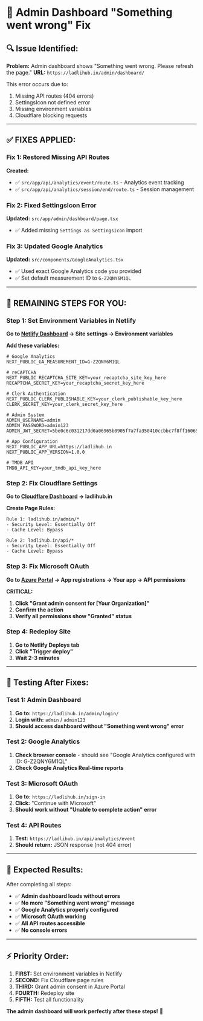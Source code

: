 # 🚨 Admin Dashboard "Something went wrong" Fix

## 🔍 **Issue Identified:**

**Problem:** Admin dashboard shows "Something went wrong. Please refresh the page."
**URL:** `https://ladlihub.in/admin/dashboard/`

This error occurs due to:
1. Missing API routes (404 errors)
2. SettingsIcon not defined error
3. Missing environment variables
4. Cloudflare blocking requests

---

## ✅ **FIXES APPLIED:**

### **Fix 1: Restored Missing API Routes**
**Created:**
- ✅ `src/app/api/analytics/event/route.ts` - Analytics event tracking
- ✅ `src/app/api/analytics/session/end/route.ts` - Session management

### **Fix 2: Fixed SettingsIcon Error**
**Updated:** `src/app/admin/dashboard/page.tsx`
- ✅ Added missing `Settings as SettingsIcon` import

### **Fix 3: Updated Google Analytics**
**Updated:** `src/components/GoogleAnalytics.tsx`
- ✅ Used exact Google Analytics code you provided
- ✅ Set default measurement ID to `G-Z2QNY6M1QL`

---

## 🔧 **REMAINING STEPS FOR YOU:**

### **Step 1: Set Environment Variables in Netlify**
**Go to [Netlify Dashboard](https://app.netlify.com/) → Site settings → Environment variables**

**Add these variables:**
```env
# Google Analytics
NEXT_PUBLIC_GA_MEASUREMENT_ID=G-Z2QNY6M1QL

# reCAPTCHA
NEXT_PUBLIC_RECAPTCHA_SITE_KEY=your_recaptcha_site_key_here
RECAPTCHA_SECRET_KEY=your_recaptcha_secret_key_here

# Clerk Authentication
NEXT_PUBLIC_CLERK_PUBLISHABLE_KEY=your_clerk_publishable_key_here
CLERK_SECRET_KEY=your_clerk_secret_key_here

# Admin System
ADMIN_USERNAME=admin
ADMIN_PASSWORD=admin123
ADMIN_JWT_SECRET=5be0c6c031217dd0a06965b0905f7a7fa350410ccbbc7f8ff1606581f65ab0ac

# App Configuration
NEXT_PUBLIC_APP_URL=https://ladlihub.in
NEXT_PUBLIC_APP_VERSION=1.0.0

# TMDB API
TMDB_API_KEY=your_tmdb_api_key_here
```

### **Step 2: Fix Cloudflare Settings**
**Go to [Cloudflare Dashboard](https://dash.cloudflare.com/) → ladlihub.in**

**Create Page Rules:**
```
Rule 1: ladlihub.in/admin/*
- Security Level: Essentially Off
- Cache Level: Bypass

Rule 2: ladlihub.in/api/*
- Security Level: Essentially Off
- Cache Level: Bypass
```

### **Step 3: Fix Microsoft OAuth**
**Go to [Azure Portal](https://portal.azure.com/) → App registrations → Your app → API permissions**

**CRITICAL:**
1. **Click "Grant admin consent for [Your Organization]"**
2. **Confirm the action**
3. **Verify all permissions show "Granted" status**

### **Step 4: Redeploy Site**
1. **Go to Netlify Deploys tab**
2. **Click "Trigger deploy"**
3. **Wait 2-3 minutes**

---

## 🧪 **Testing After Fixes:**

### **Test 1: Admin Dashboard**
1. **Go to:** `https://ladlihub.in/admin/login/`
2. **Login with:** `admin` / `admin123`
3. **Should access dashboard without "Something went wrong" error**

### **Test 2: Google Analytics**
1. **Check browser console** - should see "Google Analytics configured with ID: G-Z2QNY6M1QL"
2. **Check Google Analytics Real-time reports**

### **Test 3: Microsoft OAuth**
1. **Go to:** `https://ladlihub.in/sign-in`
2. **Click:** "Continue with Microsoft"
3. **Should work without "Unable to complete action" error**

### **Test 4: API Routes**
1. **Test:** `https://ladlihub.in/api/analytics/event`
2. **Should return:** JSON response (not 404 error)

---

## 🎯 **Expected Results:**

After completing all steps:
- ✅ **Admin dashboard loads without errors**
- ✅ **No more "Something went wrong" message**
- ✅ **Google Analytics properly configured**
- ✅ **Microsoft OAuth working**
- ✅ **All API routes accessible**
- ✅ **No console errors**

---

## ⚡ **Priority Order:**

1. **FIRST:** Set environment variables in Netlify
2. **SECOND:** Fix Cloudflare page rules
3. **THIRD:** Grant admin consent in Azure Portal
4. **FOURTH:** Redeploy site
5. **FIFTH:** Test all functionality

**The admin dashboard will work perfectly after these steps!** 🎉
